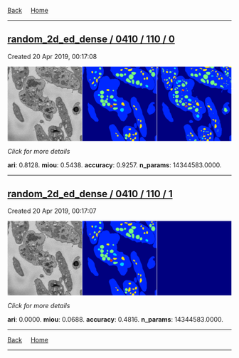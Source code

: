 
[Back](..)&nbsp;&nbsp;&nbsp;&nbsp;&nbsp;[Home](https://leapmanlab.github.io/snapshots)

---

<div class="summary"><a href="0"><h2>random_2d_ed_dense / 0410 / 110 / 0</h2></a><p>Created 20 Apr 2019, 00:17:08
</p><a href="0"><img src="0/media/summary.png" align="center"></a><p>
<i>Click for more details</i>
</p></div>

**ari**: 0.8128. **miou**: 0.5438. **accuracy**: 0.9257. **n_params**: 14344583.0000. 

---

<div class="summary"><a href="1"><h2>random_2d_ed_dense / 0410 / 110 / 1</h2></a><p>Created 20 Apr 2019, 00:17:07
</p><a href="1"><img src="1/media/summary.png" align="center"></a><p>
<i>Click for more details</i>
</p></div>

**ari**: 0.0000. **miou**: 0.0688. **accuracy**: 0.4816. **n_params**: 14344583.0000. 

---

[Back](..)&nbsp;&nbsp;&nbsp;&nbsp;&nbsp;[Home](https://leapmanlab.github.io/snapshots)

---